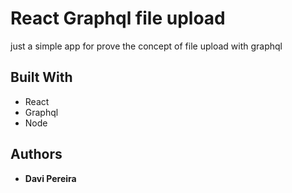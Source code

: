# React Graphql file upload

just a simple app for prove the concept of file upload with graphql 

## Built With

* React
* Graphql
* Node

## Authors

* **Davi Pereira**
